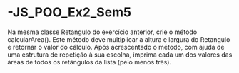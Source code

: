 # -JS_POO_Ex2_Sem5

Na mesma classe Retangulo do exercício anterior, crie o método calcularArea(). 
Este método deve multiplicar a altura e largura do Retangulo e retornar o valor do cálculo. 
Após acrescentado o método, com ajuda de uma estrutura de repetição à sua escolha, imprima cada um dos valores das áreas de todos os retângulos da lista (pelo menos três).
